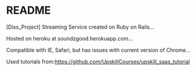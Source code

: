 # README

[Diss_Project] Streaming Service created on Ruby on Rails...

Hosted on heroku at soundzgood.herokuapp.com...

Compatible with IE, Safari, but has issues with current version of Chrome...

Used tutorials from:https://github.com/UpskillCourses/upskill_saas_tutorial






